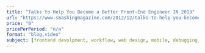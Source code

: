 ```yaml
---
title: "Talks to Help You Become a Better Front-End Engineer IN 2013"
url: "https://www.smashingmagazine.com/2012/12/talks-to-help-you-become-a-better-front-end-engineer-in-2013/"
price: "0"
pricePerPeriod: "n/a"
format: "blog,video"
subject: [frontend devolpment, workflow, web design, mobile, debugging, css, javascript]
---
```

